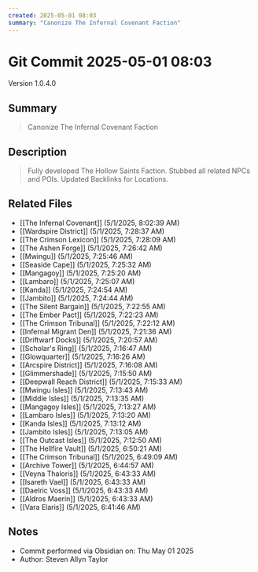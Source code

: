 ```yaml
---
created: 2025-05-01 08:03
summary: "Canonize The Infernal Covenant Faction"
---
```


# Git Commit 2025-05-01 08:03

Version 1.0.4.0

## Summary
> Canonize The Infernal Covenant Faction

## Description
> Fully developed The Hollow Saints Faction. Stubbed all related NPCs and POIs. Updated Backlinks for Locations.

## Related Files
- [[The Infernal Covenant]] (5/1/2025, 8:02:39 AM)
- [[Wardspire District]] (5/1/2025, 7:28:37 AM)
- [[The Crimson Lexicon]] (5/1/2025, 7:28:09 AM)
- [[The Ashen Forge]] (5/1/2025, 7:26:42 AM)
- [[Mwingu]] (5/1/2025, 7:25:46 AM)
- [[Seaside Cape]] (5/1/2025, 7:25:32 AM)
- [[Mangagoy]] (5/1/2025, 7:25:20 AM)
- [[Lambaro]] (5/1/2025, 7:25:07 AM)
- [[Kanda]] (5/1/2025, 7:24:54 AM)
- [[Jambito]] (5/1/2025, 7:24:44 AM)
- [[The Silent Bargain]] (5/1/2025, 7:22:55 AM)
- [[The Ember Pact]] (5/1/2025, 7:22:23 AM)
- [[The Crimson Tribunal]] (5/1/2025, 7:22:12 AM)
- [[Infernal Migrant Den]] (5/1/2025, 7:21:36 AM)
- [[Driftwarf Docks]] (5/1/2025, 7:20:57 AM)
- [[Scholar's Ring]] (5/1/2025, 7:16:47 AM)
- [[Glowquarter]] (5/1/2025, 7:16:26 AM)
- [[Arcspire District]] (5/1/2025, 7:16:08 AM)
- [[Glimmershade]] (5/1/2025, 7:15:50 AM)
- [[Deepwall Reach District]] (5/1/2025, 7:15:33 AM)
- [[Mwingu Isles]] (5/1/2025, 7:13:43 AM)
- [[Middle Isles]] (5/1/2025, 7:13:35 AM)
- [[Mangagoy Isles]] (5/1/2025, 7:13:27 AM)
- [[Lambaro Isles]] (5/1/2025, 7:13:20 AM)
- [[Kanda Isles]] (5/1/2025, 7:13:12 AM)
- [[Jambito Isles]] (5/1/2025, 7:13:05 AM)
- [[The Outcast Isles]] (5/1/2025, 7:12:50 AM)
- [[The Hellfire Vault]] (5/1/2025, 6:50:21 AM)
- [[The Crimson Tribunal]] (5/1/2025, 6:49:09 AM)
- [[Archive Tower]] (5/1/2025, 6:44:57 AM)
- [[Veyna Thaloris]] (5/1/2025, 6:43:33 AM)
- [[Isareth Vael]] (5/1/2025, 6:43:33 AM)
- [[Daelric Voss]] (5/1/2025, 6:43:33 AM)
- [[Aldros Maerin]] (5/1/2025, 6:43:33 AM)
- [[Vara Elaris]] (5/1/2025, 6:41:46 AM)

## Notes
- Commit performed via Obsidian on: Thu May 01 2025
- Author: Steven Allyn Taylor

